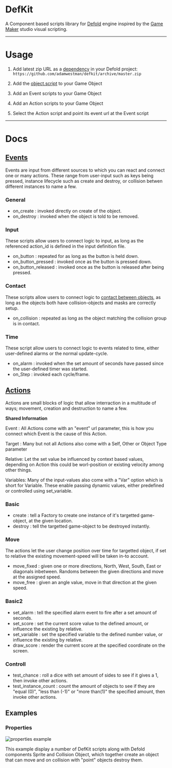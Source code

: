 # DefKit
A Component based scripts library for [Defold](www.defold.com) engine inspired by the  [Game Maker](http://www.yoyogames.com/gamemaker) studio visual scripting.

---

# Usage
1. Add latest zip URL as a [dependency](http://www.defold.com/manuals/libraries/#_setting_up_library_dependencies) in your Defold project: `https://github.com/adamwestman/defkit/archive/master.zip`

2. Add the [object.script](https://github.com/adamwestman/defkit/blob/master/defkit/object.script) to your Game Object

3. Add an Event scripts to your Game Object

4. Add an Action scripts to your Game Object

5. Select the Action script and point its event url at the Event script

---

# Docs

## [Events](https://docs.yoyogames.com/source/dadiospice/000_using%20gamemaker/events/index.html)
Events are input from different sources to which you can react and connect one or many actions. These range from user-input such as keys being pressed, instance lifecycle such as create and destroy, or collision betwen different instances to name a few.

### General
* on_create : invoked directly on create of the object.
* on_destroy : invoked when the object is told to be removed.

### Input
These scripts allow users to connect logic to input, as long as the referenced action_id is defined in the input definition file.

* on_button : repeated for as long as the button is held down.
* on_button_pressed : invoked once as the button is pressed down.
* on_button_released : invoked once as the button is released after being pressed.

### Contact
These scripts allow users to connect logic to [contact between objects](http://www.defold.com/manuals/physics/#_collision_objects), as long as the objects both have collision-objects and masks are correctly setup.

* on_collision : repeated as long as the object matching the collision group is in contact.

### Time
These script allow users to connect logic to events related to time, either user-defined alarms or the normal update-cycle.

* on_alarm : invoked when the set amount of seconds have passed since the user-defined timer was started.
* on_Step : invoked each cycle/frame.



## [Actions](https://docs.yoyogames.com/source/dadiospice/000_using%20gamemaker/actions/index.html)
Actions are small blocks of logic that allow interraction in a multitude of ways; movement, creation and destruction to name a few.

__Shared Information__

Event : All Actions come with an "event" url parameter, this is how you connect which Event is the cause of this Action.

Target : Many but not all Actions also come with a Self, Other or Object Type parameter

Relative: Let the set value be influenced by context based values, depending on Action this could be worl-position or existing velocity among other things.

Variables: Many of the input-values also come with a "Var" option which is short for Variable. These enable passing dynamic values, either predefined or controlled using set_variable.

### Basic
* create : tell a Factory to create one instance of it's targetted game-object, at the given location.
* destroy : tell the targetted game-object to be destroyed instantly.

### Move
The actions let the user change position over time for targetted object, if set to relative the existing movement-speed will be taken in-to account.

* move_fixed : given one or more directions, North, West, South, East or diagonals inbetween. Randoms between the given directions and move at the assigned speed.
* move_free : given an angle value, move in that direction at the given speed.

### Basic2

* set_alarm : tell the specified alarm event to fire after a set amount of seconds.
* set_score : set the current score value to the defined amount, or influence the existing by relative.
* set_variable : set the specified variable to the defined number value, or influence the existing by relative.
* draw_score : render the current score at the specified coordinate on the screen.

### Controll

* test_chance : roll a dice with set amount of sides to see if it gives a 1, then invoke other actions.
* test_instance_count : count the amount of objects to see if they are "equal (0)", "less than (-1)" or "more than(1)" the specified amount, then invoke other actions.


## Examples

### Properties
![properties example](https://github.com/adamwestman/defkit/blob/master/properties.png "Properties example")

This example display a number of DefKit scripts along with Defold components Sprite and Collision Object, which together create an object that can move and on collision with "point" objects destroy them.

